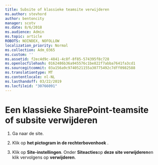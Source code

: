 ```yaml
---
title: Subsite of klassieke teamsite verwijderen
ms.author: stevhord
author: bentoncity
manager: scotv
ms.date: 8/6/2018
ms.audience: Admin
ms.topic: article
ROBOTS: NOINDEX, NOFOLLOW
localization_priority: Normal
ms.collection: Adm_O365
ms.custom: ''
ms.assetid: f2ec4d9c-4841-4c8f-8f85-574395f8c728
ms.openlocfilehash: 0162486b36a945576c1be822f7abba7641fa3cd1
ms.sourcegitcommit: 03a156a9c9740521155a30775492c7dff0982588
ms.translationtype: MT
ms.contentlocale: nl-NL
ms.lasthandoff: 03/22/2019
ms.locfileid: "30766091"
---
```

# <a name="delete-a-classic-sharepoint-team-site-or-subsite"></a>Een klassieke SharePoint-teamsite of subsite verwijderen

1. Ga naar de site.
    
2. Klik op **het pictogram in de rechterbovenhoek** . 
    
3. Klik op **Site-instellingen**. Onder **Siteacties**op **deze site verwijderen**en klik vervolgens op **verwijderen**.
    

